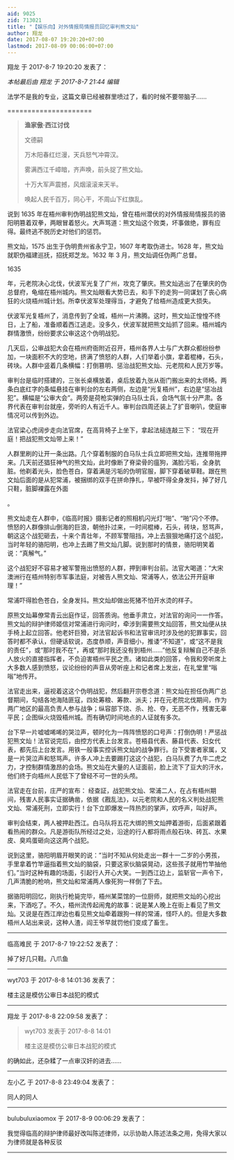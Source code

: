 ```yaml
---
aid: 9025
zid: 713021
title: "【娱乐向】对外情报局情报员回忆审判熊文灿"
author: 翔龙
date: 2017-08-07 19:20:20+07:00
lastmod: 2017-08-09 00:06:00+07:00
---
```


翔龙 于 2017-8-7 19:20:20 发表了：

_本帖最后由 翔龙 于 2017-8-7 21:44 编辑_

法学不是我的专业，这篇文章已经被群里喷过了，看的时候不要带脑子……

=====================

> **渔家傲·西江讨伐**
>
> 文德嗣
>
> 万木阳春红烂漫，天兵怒气冲霄汉。
>
> 雾满西江千嶂暗，齐声唤，前头捉了熊文灿。
>
> 十万大军声震撼，风烟滚滚来天半。
>
> 唤起人民千百万，同心干，不周山下红旗乱。

说到 1635 年在梧州审判伪明战犯熊文灿，曾在梧州潜伏的对外情报局情报员的骆阳明篡着双拳，两眼冒着怒火。大声骂道：熊文灿这个败类，坏事做绝，罪有应得。最终逃不脱历史对他们的惩罚。

熊文灿，1575 出生于伪明贵州省永宁卫，1607 年考取伪进士。1628 年，熊文灿就职伪福建巡抚，招抚郑芝龙。1632 年 3 月，熊文灿调任伪两广总督。

1635

年，元老院决心北伐，伏波军光复了广州，攻克了肇庆。熊文灿逃出了在肇庆的伪总督府，龟缩在梧州城内。熊文灿眼看大势已去，和手下的走狗一同谋划了丧心病狂的火烧梧州城计划。所幸伏波军处理得当，才避免了给梧州造成更大损失。

伏波军光复梧州了，消息传到了全城，梧州一片沸腾。这时，熊文灿正惶惶不终日，上了船，准备顺着西江逃走。没多久，伏波军就把熊文灿抓了回来。梧州城内群情激愤，纷纷要求公审这这个伪明战犯。

几天后，公审战犯大会在梧州府衙附近召开，梧州各界人士与广大群众都纷纷参加，一块面积不大的空地，挤满了愤怒的人群，人们举着小旗，拿着棍棒，石头，砖块。人群中竖着几条横幅：打倒篡明、惩治战犯熊文灿、元老院和人民万岁等。

审判台是临时搭建的，三张长桌横放着，桌后放着九张从衙门搬出来的太师椅。两条白底红字的条幅悬挂在审判台的左右两侧，左边是“光复梧州”，右边是“惩冶战犯”。横幅是“公审大会”。两旁是荷枪实弹的白马队士兵，会场气氛十分严肃。各界代表在审判台就座，旁听的人有近千人。审判台四周还装上了扩音喇叭，使庭审情况可以传到外边。

法官梁心虎阔步走向法官席，在高背椅子上坐下，拿起法槌连敲三下： “现在开庭！把战犯熊文灿带上来！”

人群里刷的让开一条出路。几个穿着制服的白马队士兵立即把熊文灿，连推带拖押来。几天前还猖狂神气的熊文灿，此时像断了脊梁骨的瘟狗，滿脸污垢，全身肮脏。他剃着光头，脸色苍白，穿着满是污垢的伪明官服，脚下穿着破草鞋。跟在熊文灿后面的是从犯常浦，被捆绑的双手在拼命挣扎，早被吓得全身发抖，掉了好几只鞋，脏脚裸露在外面

。

熊文灿走在人群中，《临高时报》摄影记者的照相机闪光灯“啪”、“啪”闪个不停。愤怒的人群像排山倒海的巨浪，朝他扑过来，一时间棍棒，石头，砖块，怒骂声，朝这这个战犯砸去，十来个青壮年，不顾军警阻挡，冲上去狠狠地痛打这个战犯，当时年轻的骆阳明，也冲上去踢了熊文灿几脚。说到那时的情景，骆阳明笑着说：“真解气。”

这个战犯好不容易才被军警拖出愤怒的人群，押到审判台前。法官大喝道：“大宋澳洲行在梧州特别市军事法庭，对被告人熊文灿、常浦等人，依法公开开庭审理！”

常浦吓得脸色苍白，全身发抖。熊文灿却做出死猪不怕开水烫的样子。

原熊文灿幕僚常青云出庭作证，回答质询。他垂手肃立，对法官的询问一一作答。熊文灿的辩护律师姬信对常浦进行询问时，牵涉到需要熊文灿回答，熊文灿便从扶手椅上起立回答。他老奸巨猾，对法官起诉书和法官审讯时涉及他的犯罪事实，回答时都不承认，但硬话软说，态度恭顺，声音细小，推诿“不知道”，或“这不是我的责任”，或“那时我不在”，再或“那时我还没有到梧州……”他反复辩解自己不是杀人放火的直接指挥者，不负迫害梧州平民之责。诸如此类的回答，令我和旁听席上大多数人感到愤怒，议论纷纷的声音从旁听座上和记者席上发出，在礼堂里“嗡嗡”地传开。

法官走出来，逼视着这这个伪明战犯，然后翻开宗卷念道：熊文灿在担任伪两广总督期间，勾结各地海陆匪寇，四处筹粮、筹款、派夫；并在元老院北伐期间，作为两广地区的最高负责人参与战争；纵容部下烧、杀、抢、夺，无恶不作，残害无辜平民；企图纵火烧毁梧州城。而有确切时间地点的人证就有多次。

台下早一片嘘嘘唏唏的哭泣声，顿时化为一阵阵愤怒的口号声：打倒伪明！严惩战犯熊文灿！法官说完后，由控方代表上台发言。苍梧县代表、藤县代表、妇女代表，都先后上台发言。用铁一般事实控诉熊文灿的战争罪行。台下受害者家属，又是一片哭泣声和怒骂声。许多人冲上去要踢打这这个战犯，白马队费了九牛二虎之力，才控制群情激昂的会场。熊文灿在大量的人证面前，脸上流下了豆大的汗水，他们终于向梧州人民低下了曾经不可一世的头颅。

法官走在台前，庄严的宣布： 经查証，战犯熊文灿、常浦二人，在占有梧州期间，残害人民事实证据确凿，依据《戡乱法》，以元老院和人民的名义判处战犯熊文灿、常浦死刑，立即实行！台下立即爆发一阵热烈的掌声，欢呼声，叫好声。

审判会结束，两人被押赴西江。白马队将五花大绑的熊文灿押着游街，后面紧跟着看热闹的群众。凡是游街队所经过之处，沿途的行人都将雨点般石块、砖瓦、水果皮、臭鸡蛋砸向这这两个战犯。

说到这里，骆阳明眉开眼笑的说：”当时不知从何处走出一群十一二岁的小男孩，手里拿着竹竿逼指着熊文灿的脑袋，只要这家伙脑袋晃动，这些孩子就用竹竿抽他们。”当时这种有趣的场面，引起行人开心大笑。一到西江边上，监斩官一声令下，几声清脆的枪响，熊文灿和常浦两人像死狗一样倒了下去。

据骆阳明回忆，刚执行枪毙完毕，梧州某菜馆的一位厨师，就把熊文灿的心挖出来，下酒吃了。不久，梧州流传起闹鬼的故事：说是某人晚上在街上看见了熊文灿。又说是在西江岸边也看见熊文灿牵着跟狗一样的常浦，怪吓人的。但是大多数梧州人站出来说，这种人渣，阎王爷早就罚他们变成了畜生。

---

临高难民 于 2017-8-7 19:22:52 发表了：

掉了好几只鞋。八爪鱼

---

wyt703 于 2017-8-8 14:01:36 发表了：

楼主这是模仿公审日本战犯的模式

---

翔龙 于 2017-8-8 22:09:58 发表了：

> wyt703 发表于 2017-8-8 14:01
>
> 楼主这是模仿公审日本战犯的模式

的确如此，还杂糅了一点审汉奸的进去……

---

左小乙 于 2017-8-8 23:49:04 发表了：

同人的同人

---

bulubuluxiaomox 于 2017-8-9 00:06:29 发表了：

我觉得临高的辩护律师最好改叫陈述律师，以示协助人陈述法条之用，免得大家以为律师就是各种反驳

---
